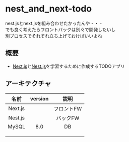 # nest_and_next-todo
nest.jsとnext.jsを組み合わせたかったんや・・・  
でも良く考えたらフロントバックは別々で開発したいし  
別プロセスでそれぞれ立ち上げておけばいいよね

## 概要
- [Next.js](https://nextjs.org/docs/getting-started)と[Nest.js](https://docs.nestjs.com/)を学習するために作成するTODOアプリ

## アーキテクチャ
| 名前 | version | 説明 |
| :-: | :-: | :-: |
| Next.js |  | フロントFW |
| Nest.js | | バックFW |
| MySQL | 8.0 | DB |
| |     |     |
| |     |     |
| |     |     |
